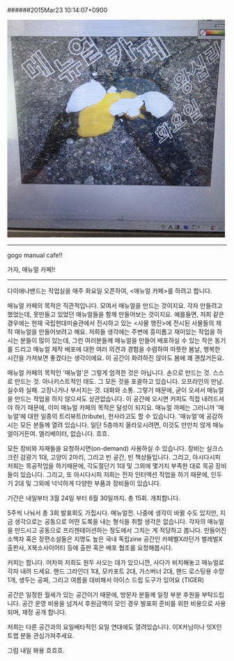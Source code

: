 
######2015Mar23 10:14:07+0900

<img src="../data/manual-cafe.jpeg" width=500>

---

gogo manual cafe!!

가자, 매뉴얼 카페!!

---

다이애나밴드는 작업실을 매주 화요일 오픈하여, <매뉴얼 카페>를 하려고 합니다.

매뉴얼 카페의 목적은 직관적입니다. 모여서 매뉴얼을 만드는 것이지요. 각자 만들려고 했었는데, 못만들고 있었던 매뉴얼들을 함께 만들어보는 것이지요. 예를들면, 저희 같은 경우에는 현재 국립현대미술관에서 전시하고 있는 <사물 행진>에 전시된 사물들의 제작 매뉴얼을 만들어보려고 해요. 저희들 생각에는 주변에 흥미롭고 재미있는 작업을 하시는 분들이 많이 있는데, 그런 여러분들께 매뉴얼을 만들어 배포하실 수 있는 작은 동기를 드리고 매뉴얼 제작 배포에 대한 여러 의견과 경험을 수렴하여 따뜻한 봄날, 행복한 시간을 가져보면 좋겠다는 생각이에요. 이 공간이 화려하진 않아도 봄에 꽤 괜찮거든요.

매뉴얼 카페의 목적인 '매뉴얼'은 그렇게 엄격한 것은 아닙니다. 손으로 만드는 것. 스스로 만드는 것. 아나키스트적인 태도. 그 모든 것을 포괄하고 있습니다. 오프라인의 만남. 실수와 실패. 고장나거나 부서지는 것. 대화와 소통. 그렇기 때문에, 굳이 오셔서 매뉴얼을 만드는 작업을 하지 않으셔도 상관없습니다. 이 공간에 오시면 커피도 직접 내려드셔야 하기 때문에, 이미 매뉴얼 카페의 목적은 달성이 되지요. 매뉴얼 까페는 그러니까 '매뉴얼'에 대한 일종의 트리뷰트(tribute), 헌사라고도 할 수 있습니다. '매뉴얼'에 공감하시는 모든 분들께 열려 있습니다. 일단 5층까지 올라오시려면, 이것도 만만치 않게 매뉴얼이거든여. 엘리베이터, 없습니다. 흐흐.

모든 장비와 자재들을 요청하시면(on-demand) 사용하실 수 있습니다.
장비는 실크스크린 감광기 1대, 고양이 2마리, 그리고 빈 공간, 빈 책상들입니다.
그리고, 아시다시피 저희는 목공작업을 하기때문에, 각도절단기 1대 및 그외에 몇가지 부족한 대로 목공 장비들이 있습니다.
그리고, 또 아시다시피 저희는 전자 인터액션 작업을 하기 때문에, 인두기 2대 및 그외에 넉넉하게 다양한 부품과 장비들이 있습니다.

기간은 내일부터 3월 24일 부터 6월 30일까지. 총 15회. 개최합니다.

5주씩 나눠서 총 3회 발표회도 가집시다. 매뉴얼전. 나중에 생각이 바뀔 수도 있지만, 지금 생각으로는 공동으로 어떤 도록을 내는 형식을 취할 생각은 없습니다. 각자의 매뉴얼을 만드시고 공동으로 프리젠테이션하는 정도에서 그치는 게 적당하고 봅니다. 만들어진 소책자 혹은 장편소설들은 지명도 높은 국내 독립zine 공간인 카페별X라던가 벌레벌X 출판사, X북소사이어티 등에 출판 혹은 배포 협조를 요청해봅시다.

커피는 팝니다. 어차피 저희도 원두 사오는 데가 있으니깐, 사다가 비치해놓고 매뉴얼로 각자 내려 드세요.
핸드 그라인더 1대, 모카포트 2대, 가스버너 2대, 핸드 로스팅용 수망 1개, 생두는 공짜, 그리고 여름을 대비해서 아이스 드립 도구가 있어요 (TIGER)

공간은 일정한 월세가 있는 공간이기 때문에, 방문자 분들께 일정 부분 후원을 부탁드립니다. 공간 운영 비용을 넘겨서 후원금액이 모인 경우 발표회 준비를 위한 비용으로 사용되며, 재정 공개 합니다.

저희는 다른 공간과의 요일배타적인 요일 연대에도 열려있습니다. 이X카님이나 잇X인트랩 분들 관심가져주세요.

그럼 내일 봐용 흐흐흐.